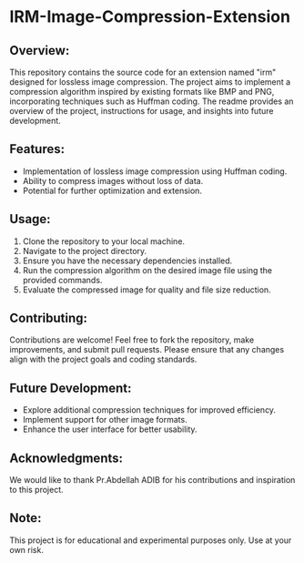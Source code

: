# IRM-Image-Compression-Extension
## Overview:
This repository contains the source code for an extension named "irm" designed for lossless image compression. The project aims to implement a compression algorithm inspired by existing formats like BMP and PNG, incorporating techniques such as Huffman coding. The readme provides an overview of the project, instructions for usage, and insights into future development.

## Features:

- Implementation of lossless image compression using Huffman coding.
- Ability to compress images without loss of data.
- Potential for further optimization and extension.
## Usage:

1. Clone the repository to your local machine.
2. Navigate to the project directory.
3. Ensure you have the necessary dependencies installed.
4. Run the compression algorithm on the desired image file using the provided commands.
5. Evaluate the compressed image for quality and file size reduction.
## Contributing:
Contributions are welcome! Feel free to fork the repository, make improvements, and submit pull requests. Please ensure that any changes align with the project goals and coding standards.

## Future Development:

- Explore additional compression techniques for improved efficiency.
- Implement support for other image formats.
- Enhance the user interface for better usability.


## Acknowledgments:
We would like to thank Pr.Abdellah ADIB for his contributions and inspiration to this project.



## Note:
This project is for educational and experimental purposes only. Use at your own risk.






